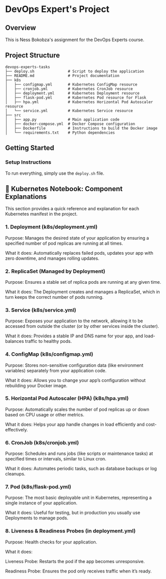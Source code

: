 # DevOps Expert's Project

## Overview

This is Ness Bokobza's assignment for the DevOps Experts course.

## Project Structure

```
devops-experts-tasks
├── deploy.sh               # Script to deploy the application
├── README.md               # Project documentation
├── k8s
│   ├── configmap.yml       # Kubernetes ConfigMap resource
│   ├── cronjob.yml         # Kubernetes CronJob resource
│   ├── deployment.yml      # Kubernetes Deployment resource
│   ├── flask-pod.yml       # Kubernetes Pod resource for Flask
│   ├── hpa.yml             # Kubernetes Horizontal Pod Autoscaler resource
│   └── service.yml         # Kubernetes Service resource
├── src
│   ├── app.py              # Main application code
│   ├── docker-compose.yml  # Docker Compose configuration
│   ├── Dockerfile          # Instructions to build the Docker image
│   └── requirements.txt    # Python dependencies
```

## Getting Started

### Setup Instructions

To run everything, simply use the `deploy.sh` file.

## 📒 Kubernetes Notebook: Component Explanations
This section provides a quick reference and explanation for each Kubernetes manifest in the project.

### 1. Deployment (k8s/deployment.yml)
Purpose:
Manages the desired state of your application by ensuring a specified number of pod replicas are running at all times.

What it does:
Automatically replaces failed pods, updates your app with zero downtime, and manages rolling updates.

### 2. ReplicaSet (Managed by Deployment)
Purpose:
Ensures a stable set of replica pods are running at any given time.

What it does:
The Deployment creates and manages a ReplicaSet, which in turn keeps the correct number of pods running.

### 3. Service (k8s/service.yml)
Purpose:
Exposes your application to the network, allowing it to be accessed from outside the cluster (or by other services inside the cluster).

What it does:
Provides a stable IP and DNS name for your app, and load-balances traffic to healthy pods.

### 4. ConfigMap (k8s/configmap.yml)
Purpose:
Stores non-sensitive configuration data (like environment variables) separately from your application code.

What it does:
Allows you to change your app’s configuration without rebuilding your Docker image.

### 5. Horizontal Pod Autoscaler (HPA) (k8s/hpa.yml)
Purpose:
Automatically scales the number of pod replicas up or down based on CPU usage or other metrics.

What it does:
Helps your app handle changes in load efficiently and cost-effectively.

### 6. CronJob (k8s/cronjob.yml)
Purpose:
Schedules and runs jobs (like scripts or maintenance tasks) at specified times or intervals, similar to Linux cron.

What it does:
Automates periodic tasks, such as database backups or log cleanups.

### 7. Pod (k8s/flask-pod.yml)
Purpose:
The most basic deployable unit in Kubernetes, representing a single instance of your application.

What it does:
Useful for testing, but in production you usually use Deployments to manage pods.

### 8. Liveness & Readiness Probes (in deployment.yml)
Purpose:
Health checks for your application.

What it does:

Liveness Probe: Restarts the pod if the app becomes unresponsive.

Readiness Probe: Ensures the pod only receives traffic when it’s ready.
